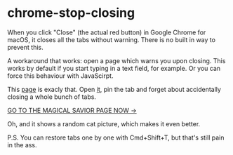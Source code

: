 # chrome-stop-closing

When you click "Close" (the actual red button) in Google Chrome for macOS, it closes all the tabs without warning. There is no built in way to prevent this. 

A workaround that works: open a page which warns you upon closing. This works by default if you start typing in a text field, for example. Or you can force this behaviour with JavaScirpt.

This [page](https://rakh.im/chrome-stop-closing/) is exacly that. Open [it](https://rakh.im/chrome-stop-closing/), pin the tab and forget about accidentally closing a whole bunch of tabs.

[GO TO THE MAGICAL SAVIOR PAGE NOW →](https://rakh.im/chrome-stop-closing/)

Oh, and it shows a random cat picture, which makes it even better.

P.S. You can restore tabs one by one with Cmd+Shift+T, but that's still pain in the ass.
